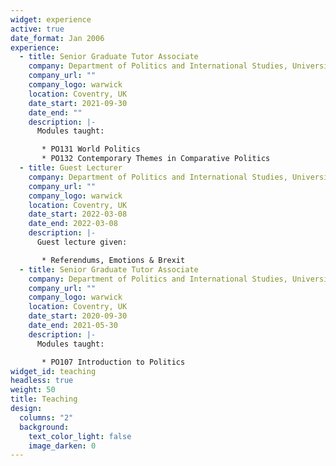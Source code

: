 ```yaml
---
widget: experience
active: true
date_format: Jan 2006
experience:
  - title: Senior Graduate Tutor Associate
    company: Department of Politics and International Studies, University of Warwick
    company_url: ""
    company_logo: warwick
    location: Coventry, UK
    date_start: 2021-09-30
    date_end: ""
    description: |-
      Modules taught:

       * PO131 World Politics
       * PO132 Contemporary Themes in Comparative Politics
  - title: Guest Lecturer
    company: Department of Politics and International Studies, University of Warwick
    company_url: ""
    company_logo: warwick
    location: Coventry, UK
    date_start: 2022-03-08
    date_end: 2022-03-08
    description: |-
      Guest lecture given:

       * Referendums, Emotions & Brexit
  - title: Senior Graduate Tutor Associate
    company: Department of Politics and International Studies, University of Warwick
    company_url: ""
    company_logo: warwick
    location: Coventry, UK
    date_start: 2020-09-30
    date_end: 2021-05-30
    description: |-
      Modules taught:

       * PO107 Introduction to Politics
widget_id: teaching
headless: true
weight: 50
title: Teaching
design:
  columns: "2"
  background:
    text_color_light: false
    image_darken: 0
---
```

